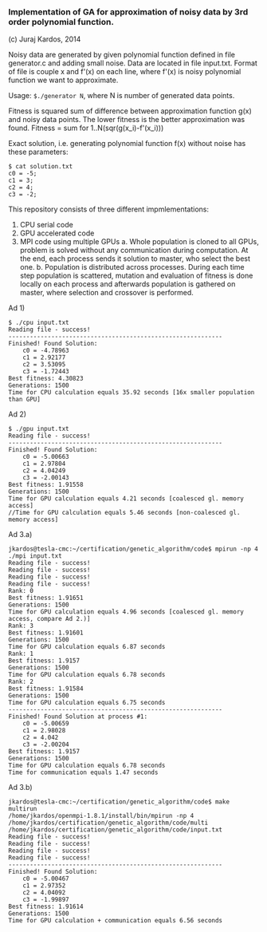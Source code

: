 ### Implementation of GA for approximation of noisy data by 3rd order polynomial function.

(c) Juraj Kardos, 2014

Noisy data are generated by given polynomial function defined in file generator.c and adding small noise. Data are located in file input.txt. Format of file is couple x and f'(x) on each line, where f'(x) is noisy polynomial function we want to approximate.

Usage: `$./generator N`, where N is number of generated data points.

Fitness is squared sum of difference between approximation function g(x) and noisy data points. The lower fitness is the better approximation was found. Fitness = sum for 1..N(sqr(g(x\_i)-f'(x\_i)))

Exact solution, i.e. generating polynomial function f(x) without noise has these parameters:

```
$ cat solution.txt 
c0 = -5;
c1 = 3;
c2 = 4;
c3 = -2;
```

This repository consists of three different impmlementations:
1. CPU serial code
2. GPU accelerated code
3. MPI code using multiple GPUs
    a. Whole population is cloned to all GPUs, problem is solved without any
       communication during computation. At the end, each process sends
       it solution to master, who select the best one.
    b. Population is distributed across processes. During each time step
       population is scattered, mutation and evaluation of fitness is done
       locally on each process and afterwards population is gathered on master,
       where selection and crossover is performed.

Ad 1)

```
$ ./cpu input.txt 
Reading file - success!
------------------------------------------------------------
Finished! Found Solution:
	c0 = -4.78963
	c1 = 2.92177
	c2 = 3.53095
	c3 = -1.72443
Best fitness: 4.30823
Generations: 1500
Time for CPU calculation equals 35.92 seconds [16x smaller population than GPU]
```

Ad 2)

```
$ ./gpu input.txt 
Reading file - success!
------------------------------------------------------------
Finished! Found Solution:
	c0 = -5.00663
	c1 = 2.97804
	c2 = 4.04249
	c3 = -2.00143
Best fitness: 1.91558
Generations: 1500
Time for GPU calculation equals 4.21 seconds [coalesced gl. memory access]
//Time for GPU calculation equals 5.46 seconds [non-coalesced gl. memory access]
```

Ad 3.a)

```
jkardos@tesla-cmc:~/certification/genetic_algorithm/code$ mpirun -np 4 ./mpi input.txt
Reading file - success!
Reading file - success!
Reading file - success!
Reading file - success!
Rank: 0
Best fitness: 1.91651
Generations: 1500
Time for GPU calculation equals 4.96 seconds [coalesced gl. memory access, compare Ad 2.)]
Rank: 3
Best fitness: 1.91601
Generations: 1500
Time for GPU calculation equals 6.87 seconds
Rank: 1
Best fitness: 1.9157
Generations: 1500
Time for GPU calculation equals 6.78 seconds
Rank: 2
Best fitness: 1.91584
Generations: 1500
Time for GPU calculation equals 6.75 seconds
------------------------------------------------------------
Finished! Found Solution at process #1: 
	c0 = -5.00659
	c1 = 2.98028
	c2 = 4.042
	c3 = -2.00204
Best fitness: 1.9157
Generations: 1500
Time for GPU calculation equals 6.78 seconds
Time for communication equals 1.47 seconds
```

Ad 3.b)

```
jkardos@tesla-cmc:~/certification/genetic_algorithm/code$ make multirun
/home/jkardos/openmpi-1.8.1/install/bin/mpirun -np 4 /home/jkardos/certification/genetic_algorithm/code/multi /home/jkardos/certification/genetic_algorithm/code/input.txt
Reading file - success!
Reading file - success!
Reading file - success!
Reading file - success!
------------------------------------------------------------
Finished! Found Solution: 
	c0 = -5.00467
	c1 = 2.97352
	c2 = 4.04092
	c3 = -1.99897
Best fitness: 1.91614
Generations: 1500
Time for GPU calculation + communication equals 6.56 seconds
```

